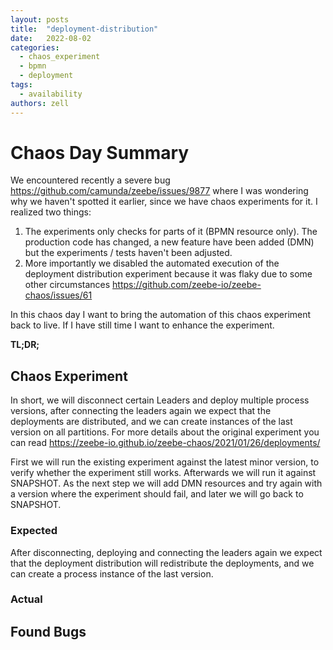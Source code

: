 ```yaml
---
layout: posts
title:  "deployment-distribution"
date:   2022-08-02
categories: 
  - chaos_experiment 
  - bpmn
  - deployment
tags:
  - availability
authors: zell
---
```


# Chaos Day Summary


We encountered recently a severe bug https://github.com/camunda/zeebe/issues/9877 where I was wondering why we haven't spotted it earlier, since we have chaos experiments for it. I realized two things:

 1) The experiments only checks for parts of it (BPMN resource only). The production code has changed, a new feature have been added (DMN) but the experiments / tests haven't been adjusted.
 2) More importantly we disabled the automated execution of the deployment distribution experiment because it was flaky due to some other circumstances https://github.com/zeebe-io/zeebe-chaos/issues/61

In this chaos day I want to bring the automation of this chaos experiment back to live. If I have still time I want to enhance the experiment. 

**TL;DR;** 

<!--truncate-->

## Chaos Experiment

In short, we will disconnect certain Leaders and deploy multiple process versions, after connecting the leaders again we expect that the deployments are distributed, and we can create instances of the last version on all partitions. For more details about the original experiment you can read https://zeebe-io.github.io/zeebe-chaos/2021/01/26/deployments/

First we will run the existing experiment against the latest minor version, to verify whether the experiment still works. Afterwards we will run it against SNAPSHOT. As the next step we will add DMN resources and try again with a version where the experiment should fail, and later we will go back to SNAPSHOT.

### Expected

After disconnecting, deploying and connecting the leaders again we expect that the deployment distribution will redistribute the deployments, and we can create a process instance of the last version.

### Actual

## Found Bugs


